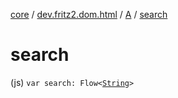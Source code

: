 [core](../../index.md) / [dev.fritz2.dom.html](../index.md) / [A](index.md) / [search](./search.md)

# search

(js) `var search: Flow<`[`String`](https://kotlinlang.org/api/latest/jvm/stdlib/kotlin/-string/index.html)`>`